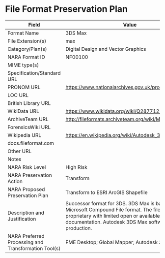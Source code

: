 # File Format Preservation Plan
  | Field | Value |
  | ----------- | ----------- |
  | Format Name | 3DS Max | 
| File Extension(s) | max | 
| Category/Plan(s) | Digital Design and Vector Graphics | 
| NARA Format ID | NF00100 | 
| MIME type(s) |  | 
| Specification/Standard URL |  | 
| PRONOM URL | <https://www.nationalarchives.gov.uk/pronom/fmt/978> | 
| LOC URL |  | 
| British Library URL |  | 
| WikiData URL | <https://www.wikidata.org/wiki/Q28771225> | 
| ArchiveTeam URL | <http://fileformats.archiveteam.org/wiki/MAX_(3ds_Max)> | 
| ForensicsWiki URL |  | 
| Wikipedia URL | <https://en.wikipedia.org/wiki/Autodesk_3ds_Max> | 
| docs.fileformat.com |  | 
| Other URL |  | 
| Notes |  | 
| NARA Risk Level | High Risk | 
| NARA Preservation Action | Transform | 
| NARA Proposed Preservation Plan | Transform to ESRI ArcGIS Shapefile | 
| Description and Justification | Successor format for 3DS. 3DS Max is based on the Microsoft Compound File format. The file format is proprietary with limited open or available documentation. Autodesk 3DS Max software is still in production. | 
| NARA Preferred Processing and Transformation Tool(s) | FME Desktop; Global Mapper; Autodesk 3ds Max  | 
